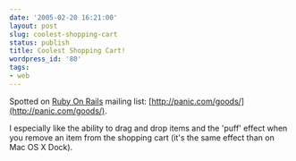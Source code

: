```yaml
---
date: '2005-02-20 16:21:00'
layout: post
slug: coolest-shopping-cart
status: publish
title: Coolest Shopping Cart!
wordpress_id: '80'
tags:
- web
---
```


Spotted on [Ruby On Rails](http://rubyonrails.org) mailing list: [http://panic.com/goods/](http://panic.com/goods/).





I especially like the ability to drag and drop items and the 'puff' effect when you remove an item from the shopping cart (it's the same effect than on Mac OS X Dock).
